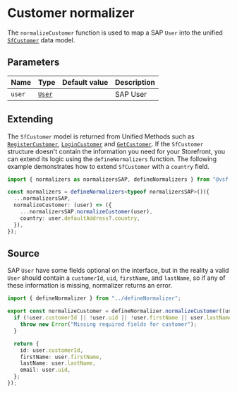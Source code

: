 # Customer normalizer

The `normalizeCustomer` function is used to map a SAP `User` into the unified [`SfCustomer`](/unified-data-layer/unified-data-model.html#sfcustomer) data model.

## Parameters

| Name   | Type                                                                                               | Default value | Description |
| ------ | -------------------------------------------------------------------------------------------------- | ------------- | ----------- |
| `user` | [`User`](https://docs.alokai.com/sapcc/reference/api/sap-commerce-webservices-sdk.user.html) |               | SAP User    |

## Extending

The `SfCustomer` model is returned from Unified Methods such as [`RegisterCustomer`](/unified-data-layer/unified-methods/authentication#registercustomer), [`LoginCustomer`](/unified-data-layer/unified-methods/authentication#logincustomer) and [`GetCustomer`](/unified-data-layer/unified-methods/authentication#getcustomer). If the `SfCustomer` structure doesn't contain the information you need for your Storefront, you can extend its logic using the `defineNormalizers` function. The following example demonstrates how to extend `SfCustomer` with a `country` field.

```ts
import { normalizers as normalizersSAP, defineNormalizers } from "@vsf-enterprise/unified-api-sapcc";

const normalizers = defineNormalizers<typeof normalizersSAP>()({
  ...normalizersSAP,
  normalizeCustomer: (user) => ({
    ...normalizersSAP.normalizeCustomer(user),
    country: user.defaultAddress?.country,
  }),
});
```

## Source

SAP `User` have some fields optional on the interface, but in the reality a valid `User` should contain a `customerId`, `uid`, `firstName`, and `lastName`, so if any of these information is missing, normalizer returns an error.

```ts [customer.ts]
import { defineNormalizer } from "../defineNormalizer";

export const normalizeCustomer = defineNormalizer.normalizeCustomer((user) => {
  if (!user.customerId || !user.uid || !user.firstName || user.lastName === undefined) {
    throw new Error("Missing required fields for customer");
  }

  return {
    id: user.customerId,
    firstName: user.firstName,
    lastName: user.lastName,
    email: user.uid,
  };
});
```
